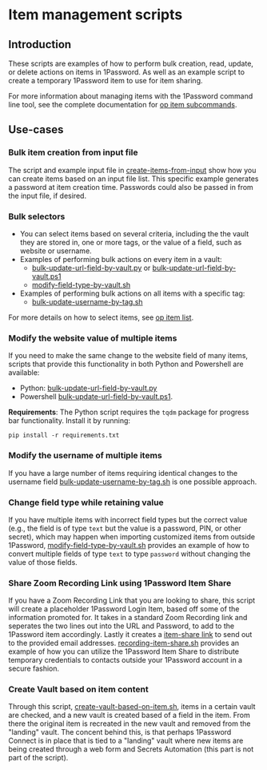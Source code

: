 # Item management scripts

## Introduction

These scripts are examples of how to perform bulk creation, read, update, or delete actions on items in 1Password. As well as an example script to create a temporary 1Password item to use for item sharing.

For more information about managing items with the 1Password command line tool, see the complete documentation for [op item subcommands](https://developer.1password.com/docs/cli/reference/management-commands/item).

## Use-cases

### Bulk item creation from input file

The script and example input file in [create-items-from-input](create-items-from-input) show how you can create items based on an input file list. This specific example generates a password at item creation time. Passwords could also be passed in from the input file, if desired.

### Bulk selectors

* You can select items based on several criteria, including the the vault they are stored in, one or more tags, or the value of a field, such as website or username.
* Examples of performing bulk actions on every item in a vault:
  * [bulk-update-url-field-by-vault.py](bulk-update-url-field-by-vault.py) or [bulk-update-url-field-by-vault.ps1](bulk-update-url-field-by-vault.ps1)
  * [modify-field-type-by-vault.sh](modify-field-type-by-vault.sh)
* Examples of performing bulk actions on all items with a specific tag:
  * [bulk-update-username-by-tag.sh](./bulk-update-username-by-tag.sh)

For more details on how to select items, see [op item list](https://developer.1password.com/docs/cli/reference/management-commands/item#item-list).

### Modify the website value of multiple items

If you need to make the same change to the website field of many items, scripts that provide this functionality in both Python and Powershell are available:
* Python: [bulk-update-url-field-by-vault.py](bulk-update-url-field-by-vault.py)
* Powershell [bulk-update-url-field-by-vault.ps1](bulk-update-url-field-by-vault.ps1).

**Requirements**: The Python script requires the `tqdm` package for progress bar functionality. Install it by running:
  ```
  pip install -r requirements.txt
  ```

### Modify the username of multiple items

If you have a large number of items requiring identical changes to the username field [bulk-update-username-by-tag.sh](bulk-update-username-by-tag.sh) is one possible approach.

### Change field type while retaining value

If you have multiple items with incorrect field types but the correct value (e.g., the field is of type `text` but the value is a password, PIN, or other secret), which may happen when importing customized items from outside 1Password, [modify-field-type-by-vault.sh](modify-field-type-by-vault.sh) provides an example of how to convert multiple fields of type `text` to type `password` without changing the value of those fields.

### Share Zoom Recording Link using 1Password Item Share

If you have a Zoom Recording Link that you are looking to share, this script will create a placeholder 1Password Login Item, based off some of the information promoted for. It takes in a standard Zoom Recording link and seperates the two lines out into the URL and Password, to add to the 1Password item accordingly. Lastly it creates a [item-share link](https://developer.1password.com/docs/cli/reference/management-commands/item#item-share) to send out to the provided email addresses. [recording-item-share.sh](recording-item-share.sh) provides an example of how you can utilize the 1Password Item Share to distribute temporary credentials to contacts outside your 1Password account in a secure fashion.

### Create Vault based on item content

 Through this script, [create-vault-based-on-item.sh](create-vault-based-on-item.sh), items in a certain vault are checked, and a new vault is created based of a field in the item. From there the original item is recreated in the new vault and removed from the "landing" vault. The concent behind this, is that perhaps 1Password Connect is in place that is tied to a "landing" vault where new items are being created through a web form and Secrets Automation (this part is not part of the script).
